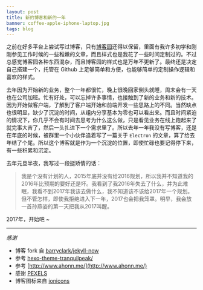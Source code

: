 ```yaml
---
layout: post
title: 新的博客和新的一年
banner: coffee-apple-iphone-laptop.jpg
tags: blog
---
```


之前在好多平台上尝试写过博客，只有[博客园](http://www.cnblogs.com/zjzhome/)还得以保留，里面有我许多初学和刚刚参见工作时候的一些稚嫩的文章，而且样式也是我花了一些时间定制过的。不过总感觉博客园各种东西混杂，而且博客园的样式也是万年不更新了。最终还是决定自己搭建一个，托管在 Github 上足够简单和方便，也能够简单的定制操作逻辑和喜欢的样式。

去年因为开始新的业务，整个一年都很忙，晚上很晚回家倒头就睡，周末会有一天也在公司加班。忙有好处，可以忘掉许多事情，也接触到了新的业务和新的技术。因为开始做客户端，了解到了客户端开始和前端开发一些思路上的不同。当然缺点也很明显，缺少了沉淀的时间，从组内分享基本为零也可以看出来。而且时间紧迫的情况下，你几乎不会有时间去思考为什么这么做，只是看见业务在线上跑起来了就完事大吉了，然后一头扎进下一个需求里了。所以去年一年我没有写博客，还是在年底的时候，被群里一个小伙伴追着写了一篇关于 `Electron` 的文章，算了给去年结了个尾。所以这个博客就是作为一个沉淀的位置，即使忙碌也要记得停下来，有一些积累和沉淀。

去年元旦半夜，我写过一段挺矫情的话：

> 我是个没有计划的人，2015年底并没有给2016规划，所以我并不知道我的2016年比预期的要好还是坏。我看到了我2016年失去了什么，并为此难眠，我看不到2017年我该去做什么，我不知道该不该给2017年一个规划。但不管怎样，即使我拒绝进入下一年，2017也会把我笼罩。明早，我会放一首孙燕姿的第一天把我从2017叫醒。

2017年，开始吧 ~

---

*感谢*

* 博客 fork 自 [barryclark/jekyll-now](https://github.com/barryclark/jekyll-now)
* 参考 [hexo-theme-tranquilpeak/](http://louisbarranqueiro.github.io/hexo-theme-tranquilpeak/)
* 参考 [http://www.ahonn.me/](http://www.ahonn.me/)
* 感谢 [PEXELS](https://www.pexels.com/?ref=producthunt)
* 博客图标来自 [ionicons](http://ionicons.com/)

